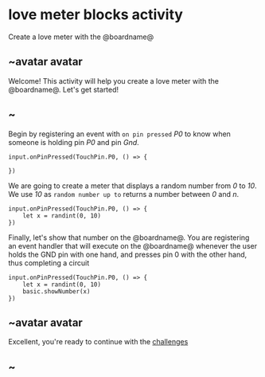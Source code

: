 # love meter blocks activity

Create a love meter with the @boardname@

## ~avatar avatar

Welcome! This activity will help you create a love meter with the @boardname@. Let's get started!

## ~

Begin by registering an event with `on pin pressed` *P0* to know when someone is holding pin *P0* and pin *Gnd*.


```blocks
input.onPinPressed(TouchPin.P0, () => {

})

```

We are going to create a meter that displays a random number from *0* to *10*. We use *10* as `random number up to` returns a number between *0* and *n*.


```blocks
input.onPinPressed(TouchPin.P0, () => {
    let x = randint(0, 10)
})

```

Finally, let's show that number on the @boardname@. You are registering an event handler that will execute on the @boardname@ whenever the user holds the GND pin with one hand, and presses pin 0 with the other hand, thus completing a circuit


```blocks
input.onPinPressed(TouchPin.P0, () => {
    let x = randint(0, 10)
    basic.showNumber(x)
})

```

## ~avatar avatar

Excellent, you're ready to continue with the [challenges](/lessons/love-meter/challenges)

## ~

